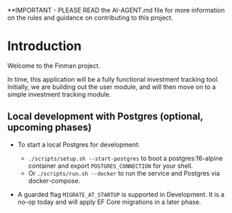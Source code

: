 **IMPORTANT - PLEASE READ the AI-AGENT.md file for more information on the rules and guidance on contributing to this project.

# Introduction

Welcome to the Finman project.

In time, this application will be a fully functional investment tracking tool.
Initially, we are building out the user module, and will then move on to a simple investment tracking module.

## Local development with Postgres (optional, upcoming phases)

- To start a local Postgres for development:
	- `./scripts/setup.sh --start-postgres` to boot a postgres:16-alpine container and export `POSTGRES_CONNECTION` for your shell.
	- Or `./scripts/run.sh --docker` to run the service and Postgres via docker-compose.

- A guarded flag `MIGRATE_AT_STARTUP` is supported in Development. It is a no-op today and will apply EF Core migrations in a later phase.